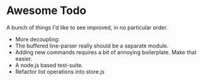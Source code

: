 # Awesome Todo

A bunch of things I'd like to see improved, in no particular order.

* More decoupling:
 * The buffered line-parser really should be a separate module.
 * Adding new commands requires a bit of annoying boilerplate. Make that easier.
* A node.js based test-suite.
* Refactor list operations into store.js